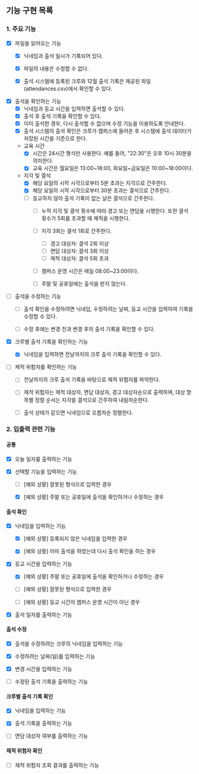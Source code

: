 ## 기능 구현 목록

### 1. 주요 기능
- [x] 파일을 읽어오는 기능
  - [x] 닉네임과 출석 일시가 기록되어 있다. 
  - [x] 파일의 내용은 수정할 수 없다.
  - [x] 출석 시스템에 등록된 크루와 12월 출석 기록은 제공된 파일(attendances.csv)에서 확인할 수 있다.


- [x] 출석을 확인하는 기능
    - [x] 닉네임과 등교 시간을 입력하면 출석할 수 있다.
    - [x] 출석 후 출석 기록을 확인할 수 있다.
    - [x] 이미 출석한 경우, 다시 출석할 수 없으며 수정 기능을 이용하도록 안내한다.
    - [x] 출석 시스템의 출석 확인은 크루가 캠퍼스에 들어온 후 시스템에 출석 데이터가 저장된 시간을 기준으로 한다.

    - 교육 시간
        - [x] 시간은 24시간 형식만 사용한다. 예를 들어, "22:30"은 오후 10시 30분을 의미한다.
        - [x] 교육 시간은 월요일은 13:00~18:00, 화요일~금요일은 10:00~18:00이다.

    - 지각 및 결석
        - [x] 해당 요일의 시작 시각으로부터 5분 초과는 지각으로 간주한다.
        - [x] 해당 요일의 시작 시각으로부터 30분 초과는 결석으로 간주한다.
        - [ ] 등교하지 않아 출석 기록이 없는 날은 결석으로 간주한다.
            - [ ] 누적 지각 및 결석 횟수에 따라 경고 또는 면담을 시행한다. 또한 결석 횟수가 5회를 초과할 때 제적을 시행한다.
            - [ ] 지각 3회는 결석 1회로 간주한다.
                - [ ] 경고 대상자: 결석 2회 이상
                - [ ] 면담 대상자: 결석 3회 이상
                - [ ] 제적 대상자: 결석 5회 초과
            - [ ] 캠퍼스 운영 시간은 매일 08:00~23:00이다.
            - [ ] 주말 및 공휴일에는 출석을 받지 않는다.


- [ ] 출석을 수정하는 기능
    - [ ] 출석 확인을 수정하려면 닉네임, 수정하려는 날짜, 등교 시간을 입력하여 기록을 수정할 수 있다.
    - [ ] 수정 후에는 변경 전과 변경 후의 출석 기록을 확인할 수 있다.


- [x] 크루별 출석 기록을 확인하는 기능
    - [x] 닉네임을 입력하면 전날까지의 크루 출석 기록을 확인할 수 있다.


- [ ] 제적 위험자를 확인하는 기능
    - [ ] 전날까지의 크루 출석 기록을 바탕으로 제적 위험자를 파악한다.
    - [ ] 제적 위험자는 제적 대상자, 면담 대상자, 경고 대상자순으로 출력하며, 대상 항목별 정렬 순서는 지각을 결석으로 간주하여 내림차순한다.
    - [ ] 출석 상태가 같으면 닉네임으로 오름차순 정렬한다.


### 2. 입출력 관련 기능
#### 공통
- [x] 오늘 일자를 출력하는 기능


- [x] 선택할 기능을 입력하는 기능
    - [ ] [예외 상황] 잘못된 형식으로 입력한 경우
    - [x] [예외 상황] 주말 또는 공휴일에 출석을 확인하거나 수정하는 경우


#### 출석 확인
- [x] 닉네임을 입력하는 기능
    - [x] [예외 상황] 등록되지 않은 닉네임을 입력한 경우
    - [x] [예외 상황] 이미 출석을 하였는데 다시 출석 확인을 하는 경우


- [x] 등교 시간을 입력하는 기능
    - [x] [예외 상황] 주말 또는 공휴일에 출석을 확인하거나 수정하는 경우
    - [ ] [예외 상황] 잘못된 형식으로 입력한 경우
    - [ ] [예외 상황] 등교 시간이 캠퍼스 운영 시간이 아닌 경우


- [x] 출석 일자를 출력하는 기능

#### 출석 수정
- [x] 출석을 수정하려는 크루의 닉네임을 입력하는 기능


- [x] 수정하려는 날짜(일)를 입력하는 기능


- [x] 변경 시간을 입력하는 기능


- [ ] 수정된 출석 기록을 출력하는 기능


#### 크루별 출석 기록 확인
- [x] 닉네임을 입력하는 기능


- [x] 출석 기록을 출력하는 기능


- [ ] 면담 대상자 여부를 출력하는 기능


#### 제적 위험자 확인
- [ ] 재적 위험자 조회 결과를 출력하는 기능

